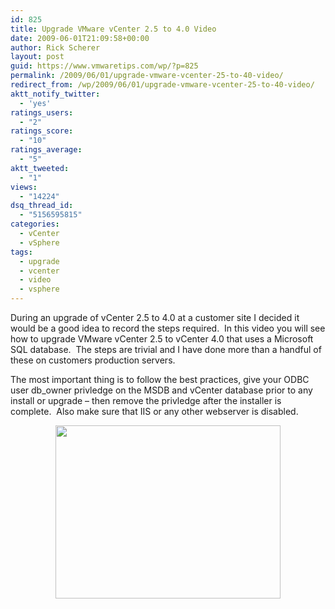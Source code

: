 ```yaml
---
id: 825
title: Upgrade VMware vCenter 2.5 to 4.0 Video
date: 2009-06-01T21:09:58+00:00
author: Rick Scherer
layout: post
guid: https://www.vmwaretips.com/wp/?p=825
permalink: /2009/06/01/upgrade-vmware-vcenter-25-to-40-video/
redirect_from: /wp/2009/06/01/upgrade-vmware-vcenter-25-to-40-video/
aktt_notify_twitter:
  - 'yes'
ratings_users:
  - "2"
ratings_score:
  - "10"
ratings_average:
  - "5"
aktt_tweeted:
  - "1"
views:
  - "14224"
dsq_thread_id:
  - "5156595815"
categories:
  - vCenter
  - vSphere
tags:
  - upgrade
  - vcenter
  - video
  - vsphere
---
```

During an upgrade of vCenter 2.5 to 4.0 at a customer site I decided it would be a good idea to record the steps required.  In this video you will see how to upgrade VMware vCenter 2.5 to vCenter 4.0 that uses a Microsoft SQL database.  The steps are trivial and I have done more than a handful of these on customers production servers.

The most important thing is to follow the best practices, give your ODBC user db_owner privledge on the MSDB and vCenter database prior to any install or upgrade &#8211; then remove the privledge after the installer is complete.  Also make sure that IIS or any other webserver is disabled.

<p style="text-align: center;">
  <a href="https://www.vmwaretips.com/presentations/vc4upgrade/" target="_blank"><img class="size-full wp-image-847 aligncenter" src="https://www.vmwaretips.com/wp-content/uploads/2009/06/upgrade_vcenter_ad.png" alt="" width="360" height="277" srcset="https://www.vmwaretips.com/wp-content/uploads/2009/06/upgrade_vcenter_ad.png 360w, https://www.vmwaretips.com/wp-content/uploads/2009/06/upgrade_vcenter_ad-300x230.png 300w" sizes="(max-width: 360px) 100vw, 360px" /></a>
</p>